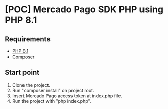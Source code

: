 # [POC] Mercado Pago SDK PHP using PHP 8.1

## Requirements

- [PHP 8.1](https://www.php.net/releases/8.1/en.php)
- [Composer](https://getcomposer.org/download/)

## Start point

1. Clone the project.
2. Run "composer install" on project root.
3. Insert Mercado Pago access token at index.php file.
4. Run the project with "php index.php".

